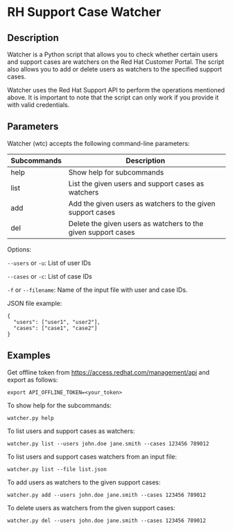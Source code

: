 # RH Support Case Watcher

## Description

Watcher is a Python script that allows you to check whether certain users and support cases are watchers on the Red Hat Customer Portal. The script also allows you to add or delete users as watchers to the specified support cases.

Watcher uses the Red Hat Support API to perform the operations mentioned above. It is important to note that the script can only work if you provide it with valid credentials.

## Parameters

Watcher (wtc) accepts the following command-line parameters:

 Subcommands | Description | 
| ---------- |  ---------- | 
| help  | Show help for subcommands  |
|list| List the given users and support cases as watchers|
|add|Add the given users as watchers to the given support cases|
|del|Delete the given users as watchers to the given support cases|

Options:

`--users` or `-u`: List of user IDs

`--cases` or `-c`: List of case IDs

`-f` or `--filename`: Name of the input file with user and case IDs.

JSON file example:

```
{
  "users": ["user1", "user2"],
  "cases": ["case1", "case2"]
}
``` 

## Examples

Get offline token from https://access.redhat.com/management/api and export as follows:
```
export API_OFFLINE_TOKEN=<your_token>
```

To show help for the subcommands:
```
watcher.py help
```

To list users and support cases as watchers:
```
watcher.py list --users john.doe jane.smith --cases 123456 789012
```

To list users and support cases watchers from an input file:
```
watcher.py list --file list.json
```


To add users as watchers to the given support cases:
```
watcher.py add --users john.doe jane.smith --cases 123456 789012
```

To delete users as watchers from the given support cases:
```
watcher.py del --users john.doe jane.smith --cases 123456 789012
```
